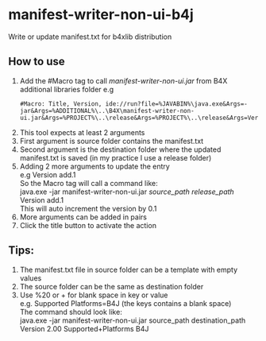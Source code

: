 # manifest-writer-non-ui-b4j

Write or update manifest.txt for b4xlib distribution

## How to use
1. Add the #Macro tag to call *manifest-writer-non-ui.jar* from B4X additional libraries folder
   e.g
   ```B4X
   #Macro: Title, Version, ide://run?file=%JAVABIN%\java.exe&Args=-jar&Args=%ADDITIONAL%\..\B4X\manifest-writer-non-ui.jar&Args=%PROJECT%\..\release&Args=%PROJECT%\..\release&Args=Version&Args=add.1
   ```
2. This tool expects at least 2 arguments
3. First argument is source folder contains the manifest.txt
4. Second argument is the destination folder where the updated manifest.txt is saved (in my practice I use a release folder)
5. Adding 2 more arguments to update the entry \
   e.g Version add.1 \
   So the Macro tag will call a command like:\
   java.exe -jar manifest-writer-non-ui.jar *source_path* *release_path* Version add.1 \
   This will auto increment the version by 0.1
6. More arguments can be added in pairs
7. Click the title button to activate the action

## Tips:
1. The manifest.txt file in source folder can be a template with empty values
2. The source folder can be the same as destination folder
3. Use %20 or + for blank space in key or value \
    e.g. Supported Platforms=B4J (the keys contains a blank space) \
    The command should look like: \
java.exe -jar manifest-writer-non-ui.jar source_path destination_path Version 2.00 Supported+Platforms B4J
